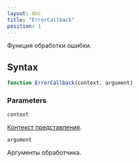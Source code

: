 ```yaml
---
layout: doc
title: "ErrorCallback"
position: 1
---
```


Функция обработки ошибки.

## Syntax

```js
function ErrorCallback(context, argument)
```

### Parameters

`context`

[Контекст представления](../../ViewContext).

`argument`

Аргументы обработчика.
